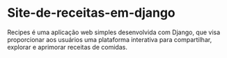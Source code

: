 # Site-de-receitas-em-django
Recipes é uma aplicação web simples desenvolvida com Django, que visa proporcionar aos usuários uma plataforma interativa para compartilhar, explorar e aprimorar receitas de comidas.
